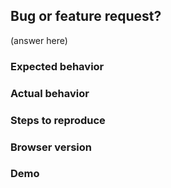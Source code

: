 ## Bug or feature request?
(answer here)

<!--
If raising a feature request please be sure to have a search
through other open and closed issues tagged with 'new feature'

https://github.com/atlassian/react-beautiful-dnd/issues?utf8=%E2%9C%93&q=is%3Aopen%20is%3Aclosed%20is%3Aissue%20
-->

<!-- If raising a bug -->

### Expected behavior

### Actual behavior

### Steps to reproduce

### Browser version

<!--
Keep in mind our supported browser matrix https://confluence.atlassian.com/cloud/supported-browsers-744721663.html
If you raise a bug that is not in a supported version we will not be fixing it
-->

### Demo

<!--
Please provide a webpack bin to show the issue. Here is a boilerplate to help you get started:
https://www.webpackbin.com/bins/-Kr9aE9jnUeWlphY8wsw

If you paste a big block of code it can be difficult to debug it.

If it is a visual bug, a video or a gif would be helpful also.

Issues without demo's may not be investigated
-->

<!--
Note: stale issues will be removed
When a maintainer asks a question about an issue and it is not responded to within a reasonable timeframe then the issue will be closed. We don't want this to happen - but we also do not want to accumulate stale issues
--->
